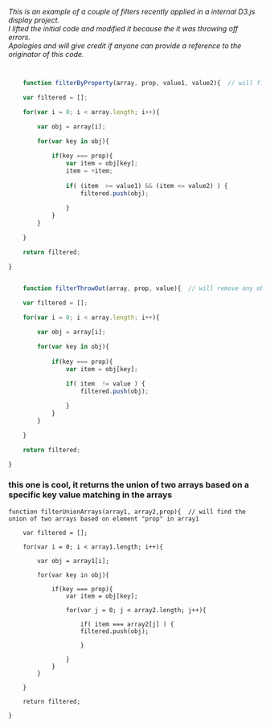 *This is an example of a couple of filters recently applied in a internal D3.js display project.  
I lifted the initial code and modified it because the it was throwing off errors.  
Apologies and will give credit if anyone can provide a reference to the originator of this code.*

```javascript


    function filterByProperty(array, prop, value1, value2){  // will filter a numeric field >= value1 and <+ value2

    var filtered = [];

    for(var i = 0; i < array.length; i++){

        var obj = array[i];

        for(var key in obj){
        
            if(key === prop){
                var item = obj[key];
                item = +item;
             
                if( (item  >= value1) && (item <= value2) ) {
                    filtered.push(obj);
            
                }
            }
        }

    }    

    return filtered;

}


    function filterThrowOut(array, prop, value){  // will remove any object with prop=value

    var filtered = [];
   
    for(var i = 0; i < array.length; i++){

        var obj = array[i];

        for(var key in obj){
        
            if(key === prop){
                var item = obj[key];
                
                if( item  != value ) {
                    filtered.push(obj);

                }
            }
        }

    }    

    return filtered;

}

```

### this one is cool, it returns the union of two arrays based on a specific key value matching in the arrays

```
function filterUnionArrays(array1, array2,prop){  // will find the union of two arrays based on element "prop" in array1

    var filtered = [];

    for(var i = 0; i < array1.length; i++){

        var obj = array1[i];

        for(var key in obj){

            if(key === prop){
                var item = obj[key];

                for(var j = 0; j < array2.length; j++){

                    if( item === array2[j] ) {
                    filtered.push(obj);

                    }

                }
            }
        }

    }    

    return filtered;

}


```

